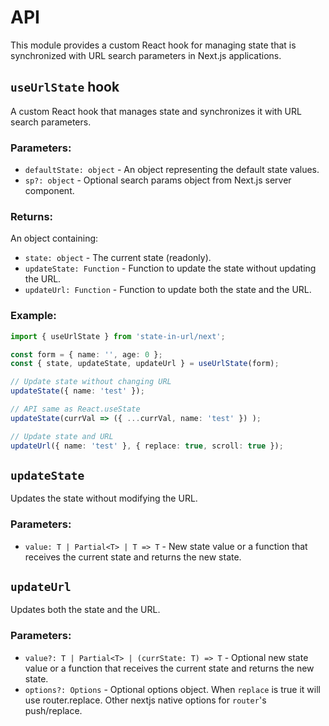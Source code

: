 # API

This module provides a custom React hook for managing state that is synchronized with URL search parameters in Next.js applications.

## `useUrlState` hook

A custom React hook that manages state and synchronizes it with URL search parameters.

### Parameters:

- `defaultState: object` - An object representing the default state values.
- `sp?: object` - Optional search params object from Next.js server component.

### Returns:

An object containing:
- `state: object` - The current state (readonly).
- `updateState: Function` - Function to update the state without updating the URL.
- `updateUrl: Function` - Function to update both the state and the URL.

### Example:

```typescript
import { useUrlState } from 'state-in-url/next';

const form = { name: '', age: 0 };
const { state, updateState, updateUrl } = useUrlState(form);

// Update state without changing URL
updateState({ name: 'test' });

// API same as React.useState
updateState(currVal => ({ ...currVal, name: 'test' }) );

// Update state and URL
updateUrl({ name: 'test' }, { replace: true, scroll: true });
```

## `updateState`

Updates the state without modifying the URL.

### Parameters:

- `value: T | Partial<T> | T => T` - New state value or a function that receives the current state and returns the new state.

## `updateUrl`

Updates both the state and the URL.

### Parameters:

- `value?: T | Partial<T> | (currState: T) => T` - Optional new state value or a function that receives the current state and returns the new state.
- `options?: Options` - Optional options object. When `replace` is true it will use router.replace. Other nextjs native options for `router`'s push/replace.

